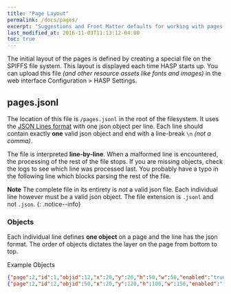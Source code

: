 ```yaml
---
title: "Page Layout"
permalink: /docs/pages/
excerpt: "Suggestions and Front Matter defaults for working with pages."
last_modified_at: 2016-11-03T11:13:12-04:00
toc: true
---
```


The initial layout of the pages is defined by creating a special file on the SPIFFS file system.
This layout is displayed each time HASP starts up.
You can upload this file *(and other resource assets like fonts and images)* in the web interface Configuration > HASP Settings.

## pages.jsonl

The location of this file is `/pages.jsonl` in the root of the filesystem.
It uses the [JSON Lines format](http://www.jsonlines.org) with one json object per line.
Each line should contain exactly **one** valid json object and end with a line-break `\n` *(not a comma)*.

The file is interpreted **line-by-line**.
When a malformed line is encountered, the processing of the rest of the file stops.
If you are missing objects, check the logs to see which line was processed last.
You probably have a typo in the following line which blocks parsing the rest of the file.

**Note** The complete file in its entirety is *not* a valid json file.
Each individual line however must be a valid json object.
The file extension is `.jsonl` and not `.json`.
{: .notice--info}

### Objects
Each individual line defines **one object** on a page and the line has the json format.
The order of objects dictates the layer on the page from bottom to top.

Example Objects
```json
{"page":2,"id":1,"objid":12,"x":20,"y":20,"h":50,"w":50,"enabled":"true","hidden":"false"}
{"page":2,"id":2,"objid":50,"x":20,"y":120,"h":100,"w":150,"enabled":"false","hidden":"false"}
```
